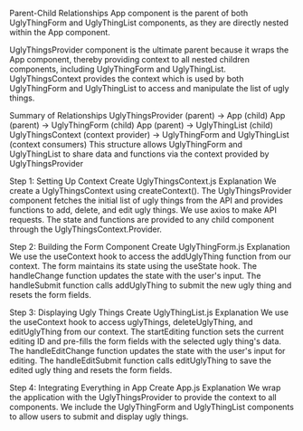 Parent-Child Relationships
App component is the parent of both UglyThingForm and UglyThingList components, as they are directly nested within the App component.

UglyThingsProvider component is the ultimate parent because it wraps the App component, thereby providing context to all nested children components, including UglyThingForm and UglyThingList.
UglyThingsContext provides the context which is used by both UglyThingForm and UglyThingList to access and manipulate the list of ugly things.


Summary of Relationships
UglyThingsProvider (parent) -> App (child)
App (parent) -> UglyThingForm (child)
App (parent) -> UglyThingList (child)
UglyThingsContext (context provider) -> UglyThingForm and UglyThingList (context consumers)
This structure allows UglyThingForm and UglyThingList to share data and functions via the context provided by UglyThingsProvider























Step 1: Setting Up Context
Create UglyThingsContext.js
Explanation
We create a UglyThingsContext using createContext().
The UglyThingsProvider component fetches the initial list of ugly things from the API and provides functions to add, delete, and edit ugly things.
We use axios to make API requests.
The state and functions are provided to any child component through the UglyThingsContext.Provider.

Step 2: Building the Form Component
Create UglyThingForm.js
Explanation
We use the useContext hook to access the addUglyThing function from our context.
The form maintains its state using the useState hook.
The handleChange function updates the state with the user's input.
The handleSubmit function calls addUglyThing to submit the new ugly thing and resets the form fields.

Step 3: Displaying Ugly Things
Create UglyThingList.js
Explanation
We use the useContext hook to access uglyThings, deleteUglyThing, and editUglyThing from our context.
The startEditing function sets the current editing ID and pre-fills the form fields with the selected ugly thing's data.
The handleEditChange function updates the state with the user's input for editing.
The handleEditSubmit function calls editUglyThing to save the edited ugly thing and resets the form fields.

Step 4: Integrating Everything in App
Create App.js
Explanation
We wrap the application with the UglyThingsProvider to provide the context to all components.
We include the UglyThingForm and UglyThingList components to allow users to submit and display ugly things.

